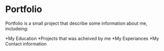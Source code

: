 # Portfolio

Portfolio is a small project that describe some information about me, includeing:

*My Education
*Projects that was acheived by me
*My Experiances
*My Contact information 
